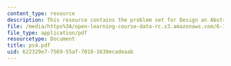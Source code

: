 ```yaml
---
content_type: resource
description: This resource contains the problem set for Design an Abstract Data Type.
file: /media/https%3A/open-learning-course-data-rc.s3.amazonaws.com/6-170-laboratory-in-software-engineering-fall-2005/622329e7756955af70101639ecadeaab_ps4.pdf
file_type: application/pdf
resourcetype: Document
title: ps4.pdf
uid: 622329e7-7569-55af-7010-1639ecadeaab
---
```

